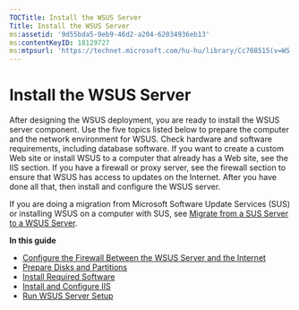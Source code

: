 ```yaml
---
TOCTitle: Install the WSUS Server
Title: Install the WSUS Server
ms:assetid: '9d55bda5-9eb9-46d2-a204-62034936eb13'
ms:contentKeyID: 18129727
ms:mtpsurl: 'https://technet.microsoft.com/hu-hu/library/Cc708515(v=WS.10)'
---
```


Install the WSUS Server
=======================

After designing the WSUS deployment, you are ready to install the WSUS server component. Use the five topics listed below to prepare the computer and the network environment for WSUS. Check hardware and software requirements, including database software. If you want to create a custom Web site or install WSUS to a computer that already has a Web site, see the IIS section. If you have a firewall or proxy server, see the firewall section to ensure that WSUS has access to updates on the Internet. After you have done all that, then install and configure the WSUS server.

If you are doing a migration from Microsoft Software Update Services (SUS) or installing WSUS on a computer with SUS, see [Migrate from a SUS Server to a WSUS Server](https://technet.microsoft.com/5017f775-c9b1-4b33-879f-a14056c6a01c).

**In this guide**

-   [Configure the Firewall Between the WSUS Server and the Internet](https://technet.microsoft.com/f5f2a998-abb8-4abc-8ceb-2f4de6891a9c)
-   [Prepare Disks and Partitions](https://technet.microsoft.com/1026b201-c4f1-4bf2-87d4-1130651b2401)
-   [Install Required Software](https://technet.microsoft.com/140e6deb-8644-4b04-8eae-57694b3006a8)
-   [Install and Configure IIS](https://technet.microsoft.com/6b2e1035-5b82-45f4-9f51-6cc0ca32fd60)
-   [Run WSUS Server Setup](https://technet.microsoft.com/63c82e0c-f8b0-451d-b32b-2275385920df)
